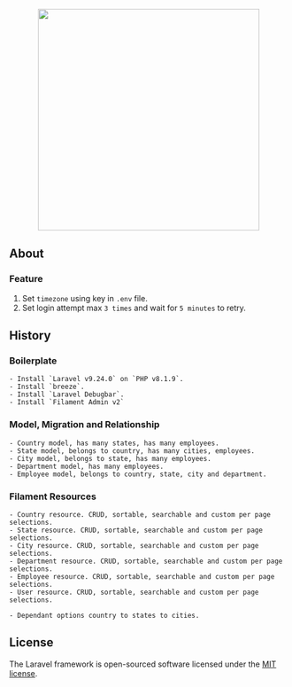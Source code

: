 <p align="center"><a href="https://laravel.com" target="_blank"><img src="https://raw.githubusercontent.com/laravel/art/master/logo-lockup/5%20SVG/2%20CMYK/1%20Full%20Color/laravel-logolockup-cmyk-red.svg" width="400"></a></p>

## About

### Feature

1. Set `timezone` using key in `.env` file.
2. Set login attempt max `3 times` and wait for `5 minutes` to retry.

## History

### Boilerplate

    - Install `Laravel v9.24.0` on `PHP v8.1.9`.
    - Install `breeze`.
    - Install `Laravel Debugbar`.
    - Install `Filament Admin v2`

### Model, Migration and Relationship

    - Country model, has many states, has many employees.
    - State model, belongs to country, has many cities, employees.
    - City model, belongs to state, has many employees.
    - Department model, has many employees.
    - Employee model, belongs to country, state, city and department.

### Filament Resources

    - Country resource. CRUD, sortable, searchable and custom per page selections.
    - State resource. CRUD, sortable, searchable and custom per page selections.
    - City resource. CRUD, sortable, searchable and custom per page selections.
    - Department resource. CRUD, sortable, searchable and custom per page selections.
    - Employee resource. CRUD, sortable, searchable and custom per page selections.
    - User resource. CRUD, sortable, searchable and custom per page selections.

    - Dependant options country to states to cities.

## License

The Laravel framework is open-sourced software licensed under the [MIT license](https://opensource.org/licenses/MIT).
